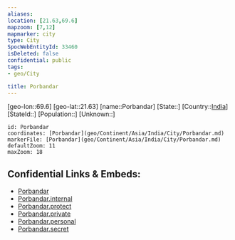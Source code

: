 ```yaml
---
aliases: 
location: [21.63,69.6]
mapzoom: [7,12] 
mapmarker: city 
type: City
SpocWebEntityId: 33460
isDeleted: false
confidential: public
tags:
- geo/City

title: Porbandar
---
```


[geo-lon::69.6]
[geo-lat::21.63]
[name::Porbandar]
[State::]
[Country::[India](geo/Continent/Asia/India.md)]
[StateId::]
[Population::]
[Unknown::]


```leaflet
id: Porbandar
coordinates: [Porbandar](geo/Continent/Asia/India/City/Porbandar.md)
markerFile: [Porbandar](geo/Continent/Asia/India/City/Porbandar.md)
defaultZoom: 11 
maxZoom: 18
```


## Confidential Links & Embeds: 
- [Porbandar](../../../../../../_public/geo/Continent/Asia/India/City/Porbandar.md) 
- [Porbandar.internal](../../../../../../_internal/geo/Continent/Asia/India/City/Porbandar.internal.md) 
- [Porbandar.protect](../../../../../../_protect/geo/Continent/Asia/India/City/Porbandar.protect.md) 
- [Porbandar.private](../../../../../../_private/geo/Continent/Asia/India/City/Porbandar.private.md) 
- [Porbandar.personal](../../../../../../_personal/geo/Continent/Asia/India/City/Porbandar.personal.md) 
- [Porbandar.secret](../../../../../../_secret/geo/Continent/Asia/India/City/Porbandar.secret.md) 

